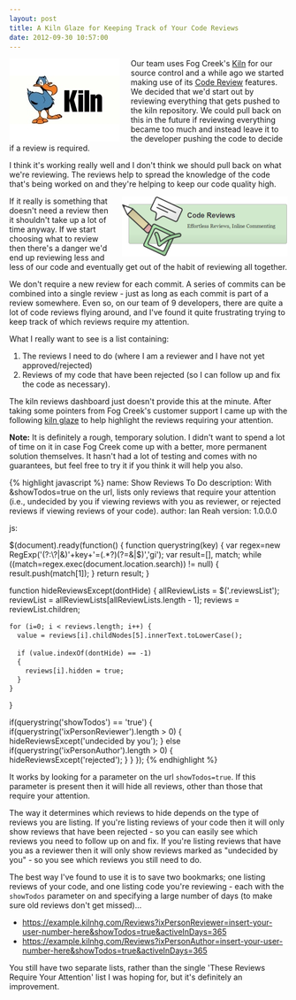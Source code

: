 ```yaml
---
layout: post
title: A Kiln Glaze for Keeping Track of Your Code Reviews
date: 2012-09-30 10:57:00
---
```


<p><a href="https://www.fogcreek.com/kiln/"><img src="/img/kiln-logo.jpg" alt="Kiln - Mercurial Version Control and Code Review Software from Fog Creek Software" style="float: left; margin-right: 20px;" /></a></p>

Our team uses Fog Creek's [Kiln](https://www.fogcreek.com/kiln/) for our source control and a while ago we started making use of its [Code Review](https://www.fogcreek.com/kiln/features/code-reviews.html) features. We decided that we'd start out by reviewing everything that gets pushed to the kiln repository. We could pull back on this in the future if reviewing everything became too much and instead leave it to the developer pushing the code to decide if a review is required.

I think it's working really well and I don't think we should pull back on what we're reviewing. The reviews help to spread the knowledge of the code that's being worked on and they're helping to keep our code quality high.

<p><a href="https://www.fogcreek.com/kiln/features/code-reviews.html"><img src="/img/code-reviews.png" alt="Effortless Reviews, Inline Commenting" style="float: right; margin-left: 20px;"/></a></p>

If it really is something that doesn't need a review then it shouldn't take up a lot of time anyway. If we start choosing what to review then there's a danger we'd end up reviewing less and less of our code and eventually get out of the habit of reviewing all together.

We don't require a new review for each commit. A series of commits can be combined into a single review - just as long as each commit is part of a review somewhere. Even so, on our team of 9 developers, there are quite a lot of code reviews flying around, and I've found it quite frustrating trying to keep track of which reviews require my attention.

What I really want to see is a list containing:

1. The reviews I need to do (where I am a reviewer and I have not yet approved/rejected)
2. Reviews of my code that have been rejected (so I can follow up and fix the code as necessary).

The kiln reviews dashboard just doesn't provide this at the minute. After taking some pointers from Fog Creek's customer support I came up with the following [kiln glaze](http://blog.fogcreek.com/introducing-kiln-glazes/) to help highlight the reviews requiring your attention.

**Note:**  It is definitely a rough, temporary solution. I didn't want to spend a lot of time on it in case Fog Creek come up with a better, more permanent solution themselves. It hasn't had a lot of testing and comes with no guarantees, but feel free to try it if you think it will help you also.

{% highlight javascript %}
name:        Show Reviews To Do
description: With &showTodos=true on the url, lists only reviews that require
             your attention (i.e., undecided by you if viewing reviews with
             you as reviewer, or rejected reviews if viewing reviews of your
             code).
author:      Ian Reah
version:     1.0.0.0

js:

$(document).ready(function() {
  function querystring(key) {
    var regex=new RegExp('(?:\\?|&)'+key+'=(.*?)(?=&|$)','gi');
    var result=[], match;
    while ((match=regex.exec(document.location.search)) != null) {
      result.push(match[1]);
    }
    return result;
  }
  
  function hideReviewsExcept(dontHide) {
    allReviewLists = $('.reviewsList');
    reviewList = allReviewLists[allReviewLists.length - 1];
    reviews = reviewList.children;
  
    for (i=0; i < reviews.length; i++) {
      value = reviews[i].childNodes[5].innerText.toLowerCase();
		  
      if (value.indexOf(dontHide) == -1) 
      {
        reviews[i].hidden = true;
      }
    }
  }
  
  if(querystring('showTodos') == 'true') {
    if(querystring('ixPersonReviewer').length > 0) {
      hideReviewsExcept('undecided by you');
    } else if(querystring('ixPersonAuthor').length > 0) {
      hideReviewsExcept('rejected');
    }
  }
});
{% endhighlight %}

It works by looking for a parameter on the url `showTodos=true`. If this parameter is present then it will hide all reviews, other than those that require your attention.

The way it determines which reviews to hide depends on the type of reviews you are listing.  If you're listing reviews of your code then it will only show reviews that have been rejected - so you can easily see which reviews you need to follow up on and fix.  If you're listing reviews that have you as a reviewer then it will only show reviews marked as "undecided by you" - so you see which reviews you still need to do.

The best way I've found to use it is to save two bookmarks; one listing reviews of your code, and one listing code you're reviewing - each with the `showTodos` parameter on and specifying a large number of days (to make sure old reviews don't get missed)...

- https://example.kilnhg.com/Reviews?ixPersonReviewer=insert-your-user-number-here&showTodos=true&activeInDays=365
- https://example.kilnhg.com/Reviews?ixPersonAuthor=insert-your-user-number-here&showTodos=true&activeInDays=365

You still have two separate lists, rather than the single 'These Reviews Require Your Attention' list I was hoping for, but it's definitely an improvement.

